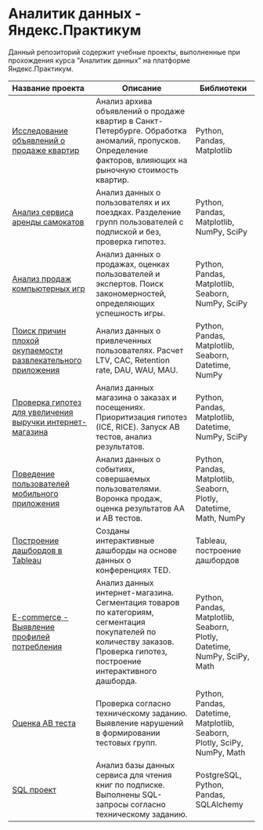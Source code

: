 # Аналитик данных - Яндекс.Практикум

Данный репозиторий содержит учебные проекты, выполненные при прохождения курса "Аналитик данных" на платформе Яндекс.Практикум.

|Название проекта         | Описание           | Библиотеки          |
|:------------------------|--------------------|---------------------|
|[Исследование объявлений о продаже квартир](https://github.com/EkaterinaKitsiuk/data_analyst/tree/main/%D0%98%D1%81%D1%81%D0%BB%D0%B5%D0%B4%D0%BE%D0%B2%D0%B0%D1%82%D0%B5%D0%BB%D1%8C%D1%81%D0%BA%D0%B8%D0%B9%20%D0%B0%D0%BD%D0%B0%D0%BB%D0%B8%D0%B7%20%D0%B4%D0%B0%D0%BD%D0%BD%D1%8B%D1%85)  |Анализ архива объявлений о продаже квартир в Санкт-Петербурге. Обработка аномалий, пропусков. Определение факторов, влияющих на рыночную стоимость квартир.|Python, Pandas, Matplotlib|
|[Анализ сервиса аренды самокатов](https://github.com/EkaterinaKitsiuk/data_analyst/tree/main/%D0%90%D0%BD%D0%B0%D0%BB%D0%B8%D0%B7%20%D1%81%D0%B5%D1%80%D0%B2%D0%B8%D1%81%D0%B0%20%D0%B0%D1%80%D0%B5%D0%BD%D0%B4%D1%8B%20%D1%81%D0%B0%D0%BC%D0%BE%D0%BA%D0%B0%D1%82%D0%BE%D0%B2)|Анализ данных о пользователях и их поездках. Разделение групп пользователей с подпиской и без, проверка гипотез.|Python, Pandas, Matplotlib, NumPy, SciPy|
|[Анализ продаж компьютерных игр](https://github.com/EkaterinaKitsiuk/data_analyst/tree/main/%D0%90%D0%BD%D0%B0%D0%BB%D0%B8%D0%B7%20%D0%BF%D1%80%D0%BE%D0%B4%D0%B0%D0%B6%20%D0%BA%D0%BE%D0%BC%D0%BF%D1%8C%D1%8E%D1%82%D0%B5%D1%80%D0%BD%D1%8B%D1%85%20%D0%B8%D0%B3%D1%80)|Анализ данных о продажах, оценках пользователей и экспертов. Поиск закономерностей, определяющих успешность игры.|Python, Pandas, Matplotlib, Seaborn, NumPy, SciPy|
|[Поиск причин плохой окупаемости развлекательного приложения](https://github.com/EkaterinaKitsiuk/data_analyst/tree/main/%D0%90%D0%BD%D0%B0%D0%BB%D0%B8%D0%B7%20%D0%B1%D0%B8%D0%B7%D0%BD%D0%B5%D1%81-%D0%BF%D0%BE%D0%BA%D0%B0%D0%B7%D0%B0%D1%82%D0%B5%D0%BB%D0%B5%D0%B9)|Анализ данных о привлеченных пользователях. Расчет LTV, CAC, Retention rate, DAU, WAU, MAU.|Python, Pandas, Matplotlib, Seaborn, Datetime, NumPy|
|[Проверка гипотез для увеличения выручки интернет-магазина](https://github.com/EkaterinaKitsiuk/data_analyst/tree/main/%D0%9F%D1%80%D0%BE%D0%B2%D0%B5%D1%80%D0%BA%D0%B0%20%D0%B3%D0%B8%D0%BF%D0%BE%D1%82%D0%B5%D0%B7%20%D0%B4%D0%BB%D1%8F%20%D1%83%D0%B2%D0%B5%D0%BB%D0%B8%D1%87%D0%B5%D0%BD%D0%B8%D1%8F%20%D0%B2%D1%8B%D1%80%D1%83%D1%87%D0%BA%D0%B8%20%D0%B8%D0%BD%D1%82%D0%B5%D1%80%D0%BD%D0%B5%D1%82-%D0%BC%D0%B0%D0%B3%D0%B0%D0%B7%D0%B8%D0%BD%D0%B0)|Анализ данных магазина о заказах и посещениях. Приоритизация гипотез (ICE, RICE). Запуск AB тестов, анализ результатов.|Python, Pandas, Matplotlib, Datetime, NumPy, SciPy|
|[Поведение пользователей мобильного приложения](https://github.com/EkaterinaKitsiuk/data_analyst/tree/main/%D0%9F%D0%BE%D0%B2%D0%B5%D0%B4%D0%B5%D0%BD%D0%B8%D0%B5%20%D0%BF%D0%BE%D0%BB%D1%8C%D0%B7%D0%BE%D0%B2%D0%B0%D1%82%D0%B5%D0%BB%D0%B5%D0%B9%20%D0%BC%D0%BE%D0%B1%D0%B8%D0%BB%D1%8C%D0%BD%D0%BE%D0%B3%D0%BE%20%D0%BF%D1%80%D0%B8%D0%BB%D0%BE%D0%B6%D0%B5%D0%BD%D0%B8%D1%8F)|Анализ данных о событиях, совершаемых пользователями. Воронка продаж, оценка результатов АА и AB тестов.|Python, Pandas, Matplotlib, Seaborn, Plotly, Datetime, Math, NumPy|
|[Построение дашбордов в Tableau](https://github.com/EkaterinaKitsiuk/data_analyst/tree/main/%D0%9F%D0%BE%D1%81%D1%82%D1%80%D0%BE%D0%B5%D0%BD%D0%B8%D0%B5%20%D0%B4%D0%B0%D1%88%D0%B1%D0%BE%D1%80%D0%B4%D0%BE%D0%B2%20%D0%B2%20Tableau)|Созданы интерактивные дашборды на основе данных о конференциях TED.|Tableau, построение дашбордов|
|[E-commerce - Выявление профилей потребления](https://github.com/EkaterinaKitsiuk/data_analyst/tree/main/E-commerce%20-%20%D0%92%D1%8B%D1%8F%D0%B2%D0%BB%D0%B5%D0%BD%D0%B8%D0%B5%20%D0%BF%D1%80%D0%BE%D1%84%D0%B8%D0%BB%D0%B5%D0%B9%20%D0%BF%D0%BE%D1%82%D1%80%D0%B5%D0%B1%D0%BB%D0%B5%D0%BD%D0%B8%D1%8F)|Анализ данных интернет-магазина. Сегментация товаров по категориям, сегментация покупателей по количеству заказов. Проверка гипотез, построение интерактивного дашборда.|Python, Pandas, Matplotlib, Seaborn, Plotly, Datetime, NumPy, SciPy, Math|
|[Оценка AB теста](https://github.com/EkaterinaKitsiuk/data_analyst/tree/main/%D0%9E%D1%86%D0%B5%D0%BD%D0%BA%D0%B0%20AB%20%D1%82%D0%B5%D1%81%D1%82%D0%B0)|Проверка согласно техническому заданию. Выявление нарушений в формировании тестовых групп.|Python, Pandas, Datetime, Matplotlib, Seaborn, Plotly, SciPy, NumPy, Math|
|[SQL проект](https://github.com/EkaterinaKitsiuk/data_analyst/tree/main/SQL%20%D0%BF%D1%80%D0%BE%D0%B5%D0%BA%D1%82)|Анализ базы данных сервиса для чтения книг по подписке. Выполнены SQL-запросы согласно техническому заданию.|PostgreSQL, Python, Pandas, SQLAlchemy|

